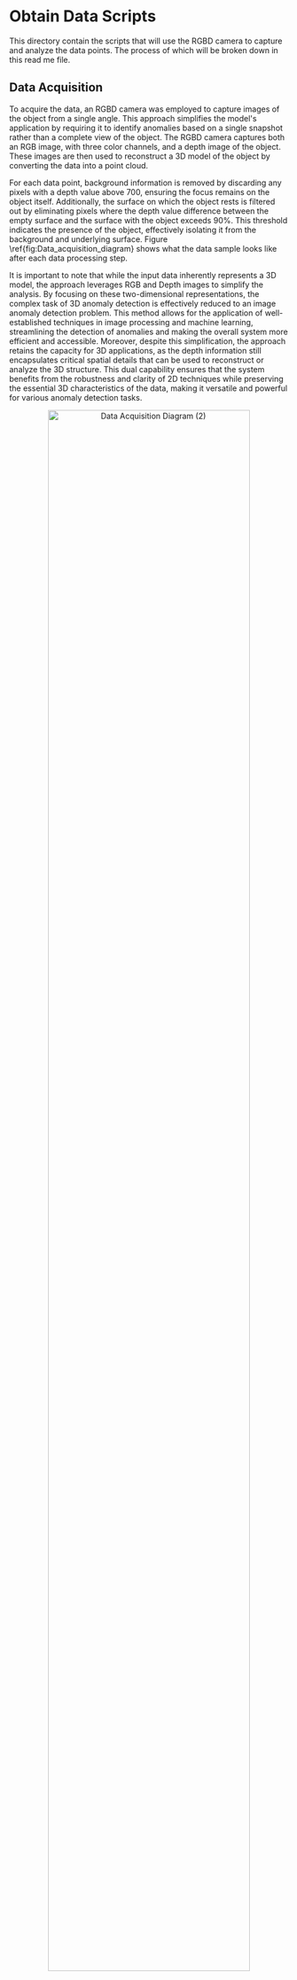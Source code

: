 # Obtain Data Scripts
This directory contain the scripts that will use the RGBD camera to capture and analyze the data points. The process of which will be broken down in this read me file.

## Data Acquisition
To acquire the data, an RGBD camera was employed to capture images of the object from a single angle. This approach simplifies the model's application by requiring it to identify anomalies based on a single snapshot rather than a complete view of the object. The RGBD camera captures both an RGB image, with three color channels, and a depth image of the object. These images are then used to reconstruct a 3D model of the object by converting the data into a point cloud.

For each data point, background information is removed by discarding any pixels with a depth value above 700, ensuring the focus remains on the object itself. Additionally, the surface on which the object rests is filtered out by eliminating pixels where the depth value difference between the empty surface and the surface with the object exceeds 90\%. This threshold indicates the presence of the object, effectively isolating it from the background and underlying surface. Figure \ref{fig:Data_acquisition_diagram} shows what the data sample looks like after each data processing step.

It is important to note that while the input data inherently represents a 3D model, the approach leverages RGB and Depth images to simplify the analysis. By focusing on these two-dimensional representations, the complex task of 3D anomaly detection is effectively reduced to an image anomaly detection problem. This method allows for the application of well-established techniques in image processing and machine learning, streamlining the detection of anomalies and making the overall system more efficient and accessible. Moreover, despite this simplification, the approach retains the capacity for 3D applications, as the depth information still encapsulates critical spatial details that can be used to reconstruct or analyze the 3D structure. This dual capability ensures that the system benefits from the robustness and clarity of 2D techniques while preserving the essential 3D characteristics of the data, making it versatile and powerful for various anomaly detection tasks.


<p align="center">
  <img src="https://github.com/user-attachments/assets/186456f2-4674-4ca9-b540-ea072939ad76" alt="Data Acquisition Diagram (2)" width="85%" />
  <br/>
  <i>Figure 1: Example of data acquisition setup for 3D modeling. Starting with the original image with the surface and background, followed by background removed then surface removed. Each of the RGB images shown on the first row has a corresponding Depth image. This process is repeated for the entire dataset to achieve the final 3D model for each data point.</i>
</p>
